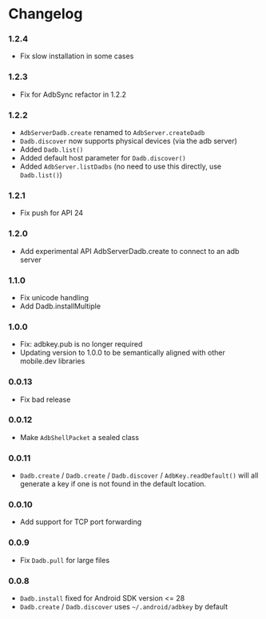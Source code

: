 # Changelog

### 1.2.4

* Fix slow installation in some cases

### 1.2.3

* Fix for AdbSync refactor in 1.2.2

### 1.2.2

* `AdbServerDadb.create` renamed to `AdbServer.createDadb`
* `Dadb.discover` now supports physical devices (via the adb server)
* Added `Dadb.list()`
* Added default host parameter for `Dadb.discover()`
* Added `AdbServer.listDadbs` (no need to use this directly, use `Dadb.list()`)

### 1.2.1

* Fix push for API 24

### 1.2.0

* Add experimental API AdbServerDadb.create to connect to an adb server

### 1.1.0

* Fix unicode handling
* Add Dadb.installMultiple

### 1.0.0

* Fix: adbkey.pub is no longer required
* Updating version to 1.0.0 to be semantically aligned with other mobile.dev libraries

### 0.0.13

* Fix bad release

### 0.0.12

* Make `AdbShellPacket` a sealed class

### 0.0.11

* `Dadb.create` / `Dadb.create` / `Dadb.discover` / `AdbKey.readDefault()` will all generate a key if one is not found in the default location.

### 0.0.10

* Add support for TCP port forwarding

### 0.0.9

* Fix `Dadb.pull` for large files

### 0.0.8

* `Dadb.install` fixed for Android SDK version <= 28
* `Dadb.create` / `Dadb.discover` uses `~/.android/adbkey` by default
